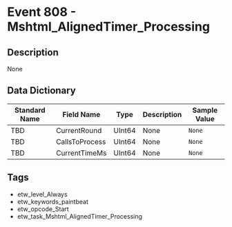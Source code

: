 # Event 808 - Mshtml_AlignedTimer_Processing

## Description
None

## Data Dictionary
|Standard Name|Field Name|Type|Description|Sample Value|
|---|---|---|---|---|
|TBD|CurrentRound|UInt64|None|`None`|
|TBD|CallsToProcess|UInt64|None|`None`|
|TBD|CurrentTimeMs|UInt64|None|`None`|

## Tags
* etw_level_Always
* etw_keywords_paintbeat
* etw_opcode_Start
* etw_task_Mshtml_AlignedTimer_Processing